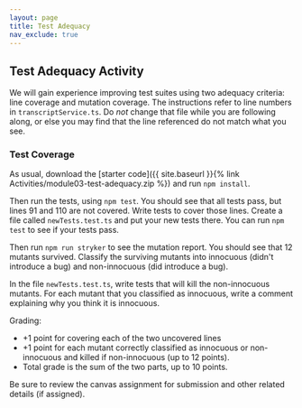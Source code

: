 ```yaml
---
layout: page
title: Test Adequacy
nav_exclude: true
---
```

## Test Adequacy Activity
We will gain experience improving test suites using two adequacy criteria: line coverage and mutation coverage. The instructions refer to line numbers in `transcriptService.ts`. Do *not* change that file while you are following along, or else you may find that the line referenced do not match what you see.

### Test Coverage

As usual, download the [starter code]({{ site.baseurl }}{% link Activities/module03-test-adequacy.zip %}) and run `npm install`.

Then run the tests, using `npm test`. You should see that all tests pass, but lines 91 and 110 are not covered. Write tests to cover those lines. Create a file called `newTests.test.ts` and put your new tests there. You can run `npm test` to see if your tests pass.

Then run `npm run stryker` to see the mutation report. You should see that 12 mutants survived.  Classify the surviving mutants into innocuous (didn't introduce a bug) and non-innocuous (did introduce a bug).

In the file `newTests.test.ts`, write tests that will kill the non-innocuous mutants. For each mutant that you classified as innocuous, write a comment explaining why you think it is innocuous.

Grading: 
* +1 point for covering each of the two uncovered lines
* +1 point for each mutant correctly classified as innocuous or non-innocuous and killed if non-innocuous (up to 12 points). 
* Total grade is the sum of the two parts, up to 10 points.

Be sure to review the canvas assignment for submission and other related details (if assigned).